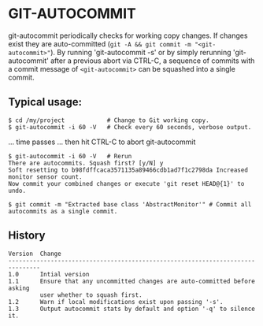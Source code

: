 # GIT-AUTOCOMMIT

git-autocommit periodically checks for working copy changes. If changes exist they are auto-committed (`git -A && git commit -m "<git-autocommit>"`).
By running 'git-autocommit -s' or by simply rerunning 'git-autocommit' after a previous abort via CTRL-C, a sequence of commits with a commit message of `<git-autocommit>` can be squashed into a single commit.

## Typical usage:

```
$ cd /my/project            # Change to Git working copy.
$ git-autocommit -i 60 -V   # Check every 60 seconds, verbose output.
```
... time passes ... then hit CTRL-C to abort git-autocommit
```
$ git-autocommit -i 60 -V   # Rerun
There are autocommits. Squash first? [y/N] y
Soft resetting to b98fdffcaca3571135a89466cdb1ad7f1c2798da Increased monitor sensor count.
Now commit your combined changes or execute 'git reset HEAD@{1}' to undo.

$ git commit -m "Extracted base class 'AbstractMonitor'" # Commit all autocommits as a single commit.
```

## History
```
Version  Change
-------------------------------------------------------------------------------
1.0      Intial version
1.1      Ensure that any uncommitted changes are auto-committed before asking
         user whether to squash first.
1.2      Warn if local modifications exist upon passing '-s'.
1.3      Output autocommit stats by default and option '-q' to silence it.
```

